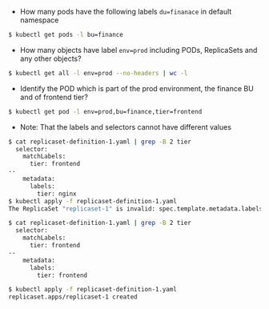 
- How many pods have the following labels `du=finanace` in default namespace
```bash
$ kubectl get pods -l bu=finance
```

- How many objects have label `env=prod` including PODs, ReplicaSets and any other objects?
```bash
$ kubectl get all -l env=prod --no-headers | wc -l
```

- Identify the POD which is part of the prod environment, the finance BU and of frontend tier?
```bash
$ kubectl get pod -l env=prod,bu=finance,tier=frontend
```

- Note: That the labels and selectors cannot have different values
```bash
$ cat replicaset-definition-1.yaml | grep -B 2 tier
  selector:
    matchLabels:
      tier: frontend
--
    metadata:
      labels:
        tier: nginx
$ kubectl apply -f replicaset-definition-1.yaml
The ReplicaSet "replicaset-1" is invalid: spec.template.metadata.labels: Invalid value: map[string]string{"tier":"nginx"}: `selector` does not match template `labels`

$ cat replicaset-definition-1.yaml | grep -B 2 tier
  selector:
    matchLabels:
      tier: frontend
--
    metadata:
      labels:
        tier: frontend

$ kubectl apply -f replicaset-definition-1.yaml
replicaset.apps/replicaset-1 created
```